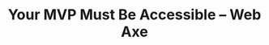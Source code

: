 ---
layout: bookmark
title: Your MVP Must Be Accessible – Web Axe
tags:
  - Bookmarks
  - Accessibility
  - Building websites
created: '2024-01-06T21:23:00.981Z'
link: https://www.webaxe.org/your-mvp-must-be-accessible/
id: 709882144
image: >-
  https://external-content.duckduckgo.com/iu/?u=https%3A%2F%2Fwww.troyhunt.com%2Fcontent%2Fimages%2F2019%2F07%2FMVP-Logo.png&f=1&nofb=1&ipt=81183ec9cb84024e6381a027933714a0be919e49c3aa46c58f7448e2293d72bd&ipo=images
---